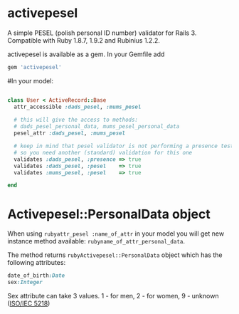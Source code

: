 # activepesel

A simple PESEL (polish personal ID number) validator for Rails 3. Compatible with Ruby 1.8.7, 1.9.2 and
Rubinius 1.2.2.

activepesel is available as a gem. In your Gemfile add

```ruby
gem 'activepesel'
```

#In your model:

```ruby

class User < ActiveRecord::Base
  attr_accessible :dads_pesel, :mums_pesel
  
  # this will give the access to methods: 
  # dads_pesel_personal_data, mums_pesel_personal_data
  pesel_attr :dads_pesel, :mums_pesel

  # keep in mind that pesel validator is not performing a presence test
  # so you need another (standard) validation for this one
  validates :dads_pesel, :presence => true
  validates :dads_pesel, :pesel    => true
  validates :mums_pesel, :pesel    => true

end
```

# Activepesel::PersonalData object

When using ```rubyattr_pesel :name_of_attr``` in your model you will get new instance method available: ```rubyname_of_attr_personal_data```.

The method returns ```rubyActivepesel::PersonalData``` object which has the following attributes:

```ruby
date_of_birth:Date
sex:Integer
```

Sex attribute can take 3 values. 1 - for men, 2 - for women, 9 - unknown ([ISO/IEC 5218](http://en.wikipedia.org/wiki/ISO/IEC_5218))





